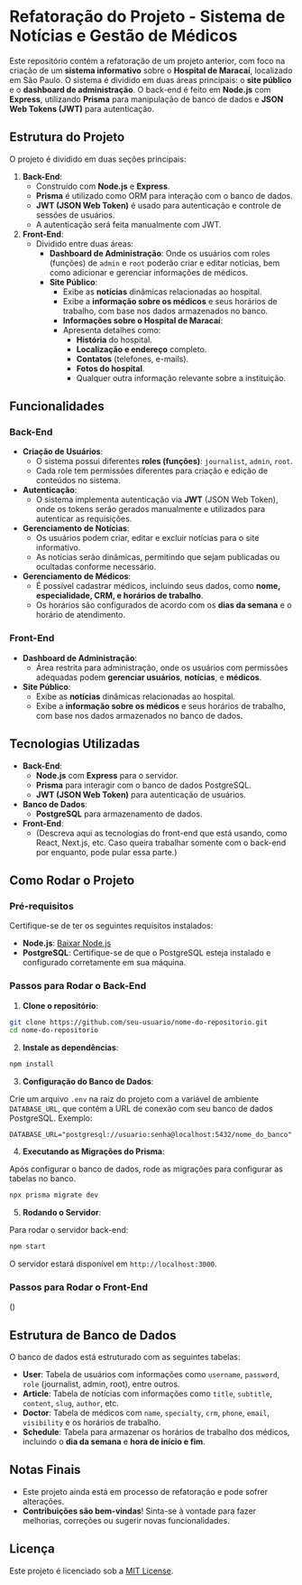 # Refatoração do Projeto - Sistema de Notícias e Gestão de Médicos

Este repositório contém a refatoração de um projeto anterior, com foco na criação de um **sistema informativo** sobre o **Hospital de Maracaí**, localizado em São Paulo. O sistema é dividido em duas áreas principais: o **site público** e o **dashboard de administração**. O back-end é feito em **Node.js** com **Express**, utilizando **Prisma** para manipulação de banco de dados e **JSON Web Tokens (JWT)** para autenticação.

## Estrutura do Projeto

O projeto é dividido em duas seções principais:

1. **Back-End**:
   - Construído com **Node.js** e **Express**.
   - **Prisma** é utilizado como ORM para interação com o banco de dados.
   - **JWT (JSON Web Token)** é usado para autenticação e controle de sessões de usuários.
   - A autenticação será feita manualmente com JWT.
2. **Front-End**:
   - Dividido entre duas áreas:
     - **Dashboard de Administração**: Onde os usuários com roles (funções) de `admin` e `root` poderão criar e editar notícias, bem como adicionar e gerenciar informações de médicos.
     - **Site Público**:
       - Exibe as **notícias** dinâmicas relacionadas ao hospital.
       - Exibe a **informação sobre os médicos** e seus horários de trabalho, com base nos dados armazenados no banco.
       - **Informações sobre o Hospital de Maracaí**:
       - Apresenta detalhes como:
         - **História** do hospital.
         - **Localização e endereço** completo.
         - **Contatos** (telefones, e-mails).
         - **Fotos do hospital**.
         - Qualquer outra informação relevante sobre a instituição.

## Funcionalidades

### Back-End

- **Criação de Usuários**:
  - O sistema possui diferentes **roles (funções)**: `journalist`, `admin`, `root`.
  - Cada role tem permissões diferentes para criação e edição de conteúdos no sistema.
- **Autenticação**:
  - O sistema implementa autenticação via **JWT** (JSON Web Token), onde os tokens serão gerados manualmente e utilizados para autenticar as requisições.
- **Gerenciamento de Notícias**:
  - Os usuários podem criar, editar e excluir notícias para o site informativo.
  - As notícias serão dinâmicas, permitindo que sejam publicadas ou ocultadas conforme necessário.
- **Gerenciamento de Médicos**:
  - É possível cadastrar médicos, incluindo seus dados, como **nome, especialidade, CRM, e horários de trabalho**.
  - Os horários são configurados de acordo com os **dias da semana** e o horário de atendimento.

### Front-End

- **Dashboard de Administração**:
  - Área restrita para administração, onde os usuários com permissões adequadas podem **gerenciar usuários**, **notícias**, e **médicos**.
- **Site Público**:
  - Exibe as **notícias** dinâmicas relacionadas ao hospital.
  - Exibe a **informação sobre os médicos** e seus horários de trabalho, com base nos dados armazenados no banco de dados.

## Tecnologias Utilizadas

- **Back-End**:
  - **Node.js** com **Express** para o servidor.
  - **Prisma** para interagir com o banco de dados PostgreSQL.
  - **JWT (JSON Web Token)** para autenticação de usuários.
- **Banco de Dados**:
  - **PostgreSQL** para armazenamento de dados.
- **Front-End**:
  - (Descreva aqui as tecnologias do front-end que está usando, como React, Next.js, etc. Caso queira trabalhar somente com o back-end por enquanto, pode pular essa parte.)

## Como Rodar o Projeto

### Pré-requisitos

Certifique-se de ter os seguintes requisitos instalados:

- **Node.js**: [Baixar Node.js](https://nodejs.org)
- **PostgreSQL**: Certifique-se de que o PostgreSQL esteja instalado e configurado corretamente em sua máquina.

### Passos para Rodar o Back-End

1. **Clone o repositório**:

```bash
git clone https://github.com/seu-usuario/nome-do-repositorio.git
cd nome-do-repositorio
```

2. **Instale as dependências**:

```bash
npm install
```

3. **Configuração do Banco de Dados**:

Crie um arquivo `.env` na raiz do projeto com a variável de ambiente `DATABASE_URL`, que contém a URL de conexão com seu banco de dados PostgreSQL. Exemplo:

```
DATABASE_URL="postgresql://usuario:senha@localhost:5432/nome_do_banco"
```

4. **Executando as Migrações do Prisma**:

Após configurar o banco de dados, rode as migrações para configurar as tabelas no banco.

```bash
npx prisma migrate dev
```

5. **Rodando o Servidor**:

Para rodar o servidor back-end:

```bash
npm start
```

O servidor estará disponível em `http://localhost:3000`.

### Passos para Rodar o Front-End

()

## Estrutura de Banco de Dados

O banco de dados está estruturado com as seguintes tabelas:

- **User**: Tabela de usuários com informações como `username`, `password`, `role` (journalist, admin, root), entre outros.
- **Article**: Tabela de notícias com informações como `title`, `subtitle`, `content`, `slug`, `author`, etc.
- **Doctor**: Tabela de médicos com `name`, `specialty`, `crm`, `phone`, `email`, `visibility` e os horários de trabalho.
- **Schedule**: Tabela para armazenar os horários de trabalho dos médicos, incluindo o **dia da semana** e **hora de início e fim**.

## Notas Finais

- Este projeto ainda está em processo de refatoração e pode sofrer alterações.
- **Contribuições são bem-vindas**! Sinta-se à vontade para fazer melhorias, correções ou sugerir novas funcionalidades.

## Licença

Este projeto é licenciado sob a [MIT License](LICENSE).
